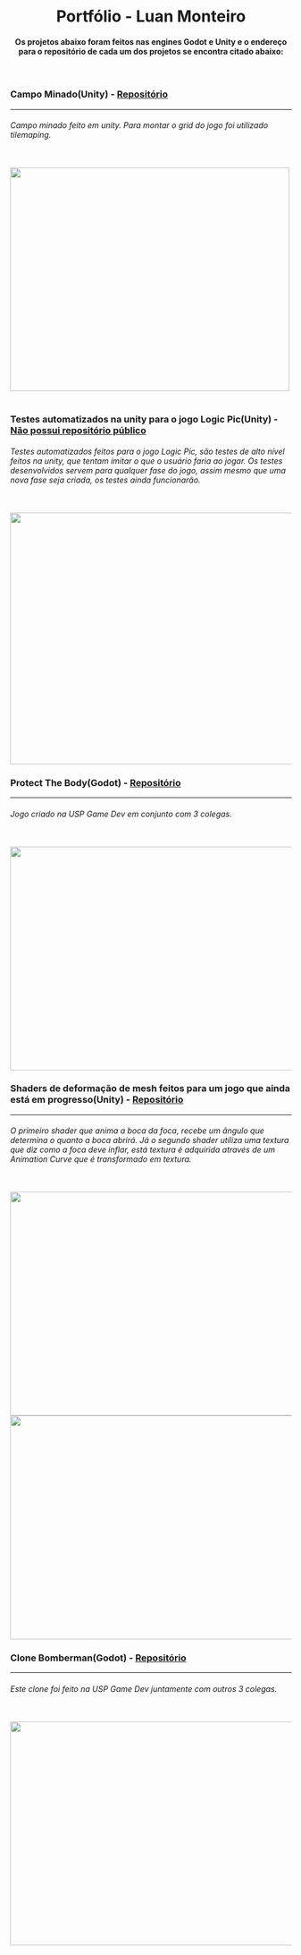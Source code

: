 <h1 align="center"> Portfólio - Luan Monteiro </h1>

<h4 align="center"> Os projetos abaixo foram feitos nas engines Godot e Unity e o endereço para o repositório de cada um dos projetos se encontra citado abaixo: </h4>

<br/>

### Campo Minado(Unity) - [Repositório](http://www.reddit.com) 
---
###### Campo minado feito em unity. Para montar o grid do jogo foi utilizado tilemaping.

<br/>

<img src="https://user-images.githubusercontent.com/35119030/128855355-5657e8ea-9a71-45cd-89ad-31080a67ecb0.gif" width="500" height="400" />

<br/>

<br/>

### Testes automatizados na unity para o jogo Logic Pic(Unity) - [Não possui repositório público]()


###### Testes automatizados feitos para o jogo Logic Pic, são testes de alto nível feitos na unity, que tentam imitar o que o usuário faria ao jogar. Os testes desenvolvidos servem para qualquer fase do jogo, assim mesmo que uma nova fase seja criada, os testes ainda funcionarão.

<br/>

<img src="https://luan-2rq.github.io/TesteCompleto.gif" width="620" height="450" />


### Protect The Body(Godot) - [Repositório](http://www.reddit.com) 
---
###### Jogo criado na USP Game Dev em conjunto com 3 colegas.

<br/>

<img src="https://luan-2rq.github.io/protect-the-body.gif" width="530" height="400" />

<br/>

### Shaders de deformação de mesh feitos para um jogo que ainda está em progresso(Unity) - [Repositório](http://www.reddit.com) 
---

###### O primeiro shader que anima a boca da foca, recebe um ângulo que determina o quanto a boca abrirá. Já o segundo shader utiliza uma textura que diz como a foca deve inflar, está textura é adquirida através de um Animation Curve que é transformado em textura.

<br/>

<img src="https://user-images.githubusercontent.com/35119030/128855425-9d2baef6-d64f-4418-b177-e6ea520cbe0c.gif" width="600" height="400" />
<img src="https://user-images.githubusercontent.com/35119030/128855492-ac253b5b-97f9-47c3-94f6-117164acc035.gif" width="600" height="400" />

<br/>

### Clone Bomberman(Godot) - [Repositório](http://www.reddit.com) 
---
###### Este clone foi feito na USP Game Dev juntamente com outros 3 colegas.

<br/>

<img src="https://user-images.githubusercontent.com/35119030/128855342-f4a577f1-4ab7-40f6-b7ff-3060df06190d.gif" width="550" height="400" />

<br/>

